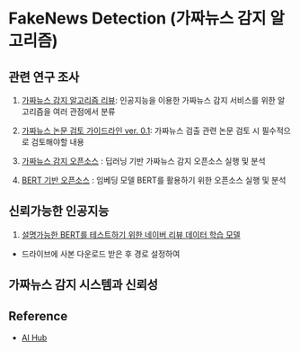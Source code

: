 # FakeNews Detection (가짜뉴스 감지 알고리즘)

## 관련 연구 조사 

1. [가짜뉴스 감지 알고리즘 리뷰](https://docs.google.com/spreadsheets/d/1SLRxDUZ7V_fU-PwBsJVZm1ZI0KU2UJgG3nH9eo8xsWQ/edit?usp=sharing): 인공지능을 이용한 가짜뉴스 감지 서비스를 위한 알고리즘을 여러 관점에서 분류

2. [가짜뉴스 논문 검토 가이드라인 ver. 0.1](https://github.com/BlockchainTechnologyRnDLab/FakeNews/blob/master/Paper_review_guideline.md): 가짜뉴스 검출 관련 논문 검토 시 필수적으로 검토해야할 내용 

3. [가짜뉴스 감지 오픈소스](https://github.com/BlockchainTechnologyRnDLab/FakeNews/blob/master/Open_Source/Fake_News_Detection_Open_Source.md) : 딥러닝 기반 가짜뉴스 감지 오픈소스 실행 및 분석

4. [BERT 기반 오픈소스](https://github.com/BlockchainTechnologyRnDLab/FakeNews/blob/master/Open_Source/BERT_Colab_Open_Source.md) : 임베딩 모델 BERT를 활용하기 위한 오픈소스 실행 및 분석 

## 신뢰가능한 인공지능

1. [설명가능한 BERT를 테스트하기 위한 네이버 리뷰 데이터 학습 모델](https://drive.google.com/drive/folders/1_VUVpnYyLYGB5fmjCA95E461HHkuicy0?usp=sharing)
- 드라이브에 사본 다운로드 받은 후 경로 설정하여 

## 가짜뉴스 감지 시스템과 신뢰성



## Reference

* [AI Hub](http://www.aihub.or.kr)

